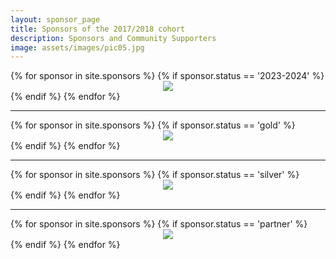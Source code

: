 ```yaml
---
layout: sponsor_page
title: Sponsors of the 2017/2018 cohort
description: Sponsors and Community Supporters
image: assets/images/pic05.jpg
---
```


<div class="row">
{% for sponsor in site.sponsors %}
	{% if sponsor.status == '2023-2024' %}
		<div class="4u 12u$(small)" style="text-align:center;">
			<span class="image fit">
				<img src="{{ sponsor.img | prepend: site.baseurl | prepend: site.url }}" class="img-sponsor">
			</span>
		</div>
	{% endif %}
{% endfor %}
</div>

<hr>

<div class="row">
{% for sponsor in site.sponsors %}
	{% if sponsor.status == 'gold' %}
		<div class="4u 12u$(small)" style="text-align:center;">
			<span class="image fit">
				<img src="{{ sponsor.img | prepend: site.baseurl | prepend: site.url }}" class="img-sponsor">
			</span>
		</div>
	{% endif %}
{% endfor %}
</div>

<hr>

<div class="row">
{% for sponsor in site.sponsors %}
	{% if sponsor.status == 'silver' %}
		<div class="4u 12u$(small)" style="text-align:center;">
			<span class="image fit">
				<img src="{{ sponsor.img | prepend: site.baseurl | prepend: site.url }}" class="img-sponsor">
			</span>
		</div>
	{% endif %}
{% endfor %}
</div>

<hr>

<div class="row">
{% for sponsor in site.sponsors %}
	{% if sponsor.status == 'partner' %}
		<div class="4u 12u$(small)" style="text-align:center;">
			<span class="image fit">
				<img src="{{ sponsor.img | prepend: site.baseurl | prepend: site.url }}" class="img-sponsor">
			</span>
		</div>
	{% endif %}
{% endfor %}
</div>

